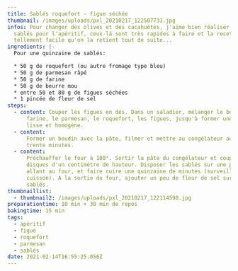 ```yaml
---
title: Sablés roquefort - figue séchée
thumbnail: /images/uploads/pxl_20210217_122507731.jpg
infos: Pour changer des olives et des cacahuètes, j'aime bien réaliser des
  sablés pour l'apéritif, ceux-là sont très rapides à faire et la recette est
  tellement facile qu'on la retient tout de suite...
ingredients: |-
  Pour une quinzaine de sablés:

  * 50 g de roquefort (ou autre fromage type bleu)
  * 50 g de parmesan râpé
  * 50 g de farine
  * 50 g de beurre mou
  * entre 50 et 80 g de figues séchées 
  * 1 pincée de fleur de sel
steps:
  - content: Couper les figues en dés. Dans un saladier, mélanger le beurre, la
      farine, le parmesan, le roquefort, les figues, jusqu'à former une pâte
      lisse et homogène.
  - content:
      Former un boudin avec la pâte, filmer et mettre au congélateur au moins
      trente minutes.
  - content:
      Préchauffer le four à 180°. Sortir la pâte du congélateur et couper des
      disques d'un centimètre de hauteur. Disposer les sablés sur une plaque
      allant au four, et faire cuire une quinzaine de minutes (surveiller la
      cuisson). A la sortie du four, ajouter un peu de fleur de sel sur les
      sablés.
thumbnaillist:
  - thumbnail2: /images/uploads/pxl_20210217_122114598.jpg
preparationtime: 10 min + 30 min de repos
bakingtime: 15 min
tags:
  - apéritif
  - figue
  - roquefort
  - parmesan
  - sablés
date: 2021-02-14T16:55:25.056Z
---
```

